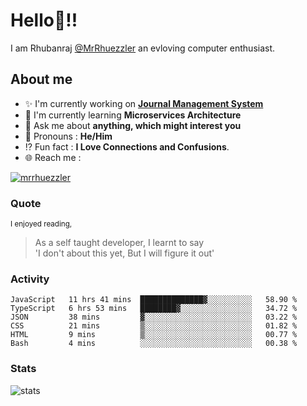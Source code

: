 
  
  
# Hello:wave:!!
I am Rhubanraj [@MrRhuezzler](https://github.com/MrRhuezzler) an evloving computer enthusiast.

## About me
- :sparkles: I'm currently working on [**Journal Management System**](https://manuscript.psgtech.ac.in)
- :book: I'm currently learning **Microservices Architecture**
- :speech_balloon: Ask me about **anything, which might interest you**
- :man: Pronouns : **He/Him**
- :interrobang: Fun fact : **I Love Connections and Confusions**.
- :globe_with_meridians: Reach me :  
  
[![mrrhuezzler](https://img.shields.io/badge/LinkedIn-0077B5?style=for-the-badge&logo=linkedin&logoColor=white)](https://www.linkedin.com/in/mrrhuezzler/)
<!--
### Interesting things, I found :bangbang:
-->
<!--
## Skills

## Drop a, Hi !
-->

<!-- 
Quotes
>  Always we overestimate the amount of work we can do in a day,  
>  and underestimate the amount we can do in our lifetime.
-->

### Quote
<sub>I enjoyed reading,</sub>
> As a self taught developer, I learnt to say  
> 'I don't about this yet, But I will figure it out'

### Activity
<!--START_SECTION:waka-->

```text
JavaScript   11 hrs 41 mins  ██████████████▓░░░░░░░░░░   58.90 %
TypeScript   6 hrs 53 mins   ████████▓░░░░░░░░░░░░░░░░   34.72 %
JSON         38 mins         ▓░░░░░░░░░░░░░░░░░░░░░░░░   03.22 %
CSS          21 mins         ▒░░░░░░░░░░░░░░░░░░░░░░░░   01.82 %
HTML         9 mins          ▒░░░░░░░░░░░░░░░░░░░░░░░░   00.77 %
Bash         4 mins          ░░░░░░░░░░░░░░░░░░░░░░░░░   00.38 %
```

<!--END_SECTION:waka-->

### Stats
![stats](https://github-readme-streak-stats.herokuapp.com/?user=MrRhuezzler)
